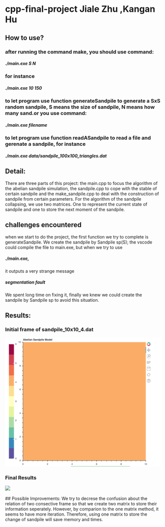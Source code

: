 # cpp-final-project Jiale Zhu ,Kangan Hu
## How to use?
### after running the command make, you should use command:
##### ./main.exe S N 
### for instance
##### ./main.exe 10 150 
### to let program use function generateSandpile to generate a SxS random sandpile, S means the size of sandpile, N means how many sand.or you use command:
##### ./main.exe filename
### to let program use function readASandpile to read a file and gerenate a sandpile, for instance 
##### ./main.exe data/sandpile_100x100_triangles.dat

## Detail:
There are three parts of this project: the main.cpp to focus the algorithm of the abelian sandpile simulation, the sandpile.cpp to cope with the stable of certain sandpile and the make_sandpile.cpp to deal with the construction of sandpile from certain parameters.
For the algorithm of the sandpile collapsing, we use two matrices. One to represent the current state of sandpile and one to store the next moment of the sandpile.

## challenges encountered
when we start to do the project, the first function we try to complete is generateSandpile. We create the sandpile by Sandpile sp(S); the vscode could compile the file to main.exe, but when we try to use 
##### ./main.exe, 
it outputs a very strange message
##### segmentation fault
We spent long time on fixing it, finally we knew we could create the sandpile by Sandpile sp to avoid this situation.

## Results:
<p align="center">
	<h3>Initial frame of sandpile_10x10_4.dat</h3>
	<img src="./img/initial.png" />
	<h3>Final Results</h3>
	<img src="./img/final.png" />
</p>
## Possible Improvements:
We try to decrese the confusion about the relation of two consective frame so that we create two matrix to store their information seperately. However, by comparion to the one matrix method, it seems to have more iteration. Therefore, using one matrix to store the change of sandpile will save memory and times. 
